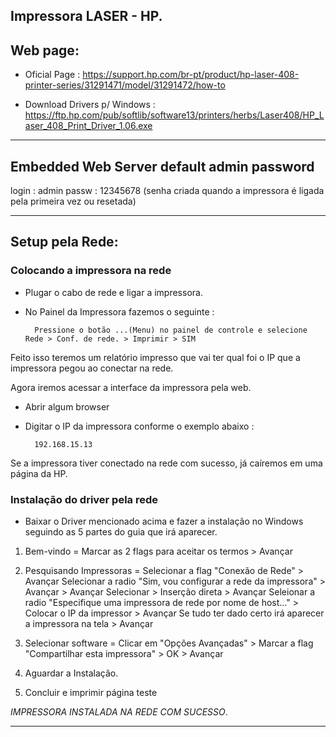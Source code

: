 ## Impressora LASER - HP.


Web page:
---------

- Oficial Page : 
https://support.hp.com/br-pt/product/hp-laser-408-printer-series/31291471/model/31291472/how-to

- Download Drivers p/ Windows : 
https://ftp.hp.com/pub/softlib/software13/printers/herbs/Laser408/HP_Laser_408_Print_Driver_1.06.exe



---

Embedded Web Server default admin password
--------------------------------------------

login : admin
passw : 12345678 (senha criada quando a impressora é ligada pela primeira vez ou resetada)


---


Setup pela Rede:
-----------------

### Colocando a impressora na rede

- Plugar o cabo de rede e ligar a impressora.
- No Painel da Impressora fazemos o seguinte :

		Pressione o botão ...(Menu) no painel de controle e selecione Rede > Conf. de rede. > Imprimir > SIM

Feito isso teremos um relatório impresso que vai ter qual foi o IP que a impressora pegou ao conectar na rede.

Agora iremos acessar a interface da impressora pela web.

- Abrir algum browser
- Digitar o IP da impressora conforme o exemplo abaixo :

		192.168.15.13

Se a impressora tiver conectado na rede com sucesso, já caíremos em uma página da HP.

### Instalação do driver pela rede


- Baixar o Driver mencionado acima e fazer a instalação no Windows seguindo as 5 partes do guia que irá aparecer.

1. Bem-vindo = Marcar as 2 flags para aceitar os termos > Avançar

2. Pesquisando Impressoras = 
Selecionar a flag "Conexão de Rede" > Avançar 
Selecionar a radio "Sim, vou configurar a rede da impressora" > Avançar > Avançar
Selecionar > Inserção direta > Avançar
Seleionar a radio "Especifique uma impressora de rede por nome de host..." > Colocar o IP da impressor > Avançar
Se tudo ter dado certo irá aparecer a impressora na tela > Avançar

3. Selecionar software = Clicar em "Opções Avançadas" > Marcar a flag "Compartilhar esta impressora" > OK > Avançar

4. Aguardar a Instalação.

5. Concluir e imprimir página teste

_IMPRESSORA INSTALADA NA REDE COM SUCESSO_.

---





